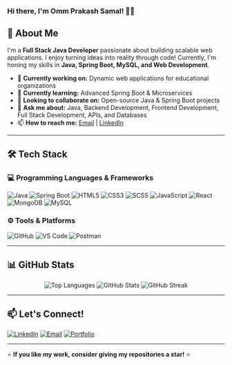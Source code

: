 ### Hi there, I'm **Omm Prakash Samal!** 👋🚀


## 🚀 About Me
I'm a **Full Stack Java Developer** passionate about building scalable web applications. I enjoy turning ideas into reality through code! Currently, I'm honing my skills in **Java, Spring Boot, MySQL, and Web Development**. 

- 🔭 **Currently working on:** Dynamic web applications for educational organizations
- 🌱 **Currently learning:** Advanced Spring Boot & Microservices
- 👯 **Looking to collaborate on:** Open-source Java & Spring Boot projects
- 💬 **Ask me about:** Java, Backend Development, Frontend Development, Full Stack Development, APIs, and Databases
- 📫 **How to reach me:** [Email](mailto:ommprakashsamal9@gmail.com) | [LinkedIn](https://www.linkedin.com/in/omm-prakash-samal)

---

## 🛠️ Tech Stack

### 💻 Programming Languages & Frameworks
![Java](https://img.shields.io/badge/Java-%23ED8B00.svg?style=for-the-badge&logo=java&logoColor=white)
![Spring Boot](https://img.shields.io/badge/Spring%20Boot-6DB33F?style=for-the-badge&logo=spring-boot&logoColor=white)
![HTML5](https://img.shields.io/badge/HTML5-%23E34F26.svg?style=for-the-badge&logo=html5&logoColor=white)
![CSS3](https://img.shields.io/badge/CSS3-%231572B6.svg?style=for-the-badge&logo=css3&logoColor=white)
![SCSS](https://img.shields.io/badge/SCSS-%23c69.svg?style=for-the-badge&logo=sass&logoColor=white)
![JavaScript](https://img.shields.io/badge/JavaScript-%23F7DF1E.svg?style=for-the-badge&logo=javascript&logoColor=black)
![React](https://img.shields.io/badge/React-%2361DAFB.svg?style=for-the-badge&logo=react&logoColor=black)
![MongoDB](https://img.shields.io/badge/MongoDB-%2347A248.svg?style=for-the-badge&logo=mongodb&logoColor=white)
![MySQL](https://img.shields.io/badge/MySQL-%2300f.svg?style=for-the-badge&logo=mysql&logoColor=white)

### ⚙️ Tools & Platforms
![GitHub](https://img.shields.io/badge/GitHub-%23121011.svg?style=for-the-badge&logo=github&logoColor=white)
![VS Code](https://img.shields.io/badge/VS%20Code-0078d7.svg?style=for-the-badge&logo=visual-studio-code&logoColor=white)
![Postman](https://img.shields.io/badge/Postman-FF6C37?style=for-the-badge&logo=postman&logoColor=white)

---

## 📊 GitHub Stats

<p align="center">
  <img src="https://github-readme-stats.vercel.app/api/top-langs?username=omsml&show_icons=true&locale=en&layout=compact" alt="Top Languages"/>
  <img src="https://github-readme-stats.vercel.app/api?username=omsml&show_icons=true&locale=en" alt="GitHub Stats"/>
  <img src="https://streak-stats.demolab.com?user=omsml&theme=github-dark-blue&hide_border=true" alt="GitHub Streak"/>
</p>





---

## 📫 Let's Connect!
[![LinkedIn](https://img.shields.io/badge/LinkedIn-blue?style=for-the-badge&logo=linkedin)](https://www.linkedin.com/in/omm-prakash-samal)
[![Email](https://img.shields.io/badge/Email-D14836?style=for-the-badge&logo=gmail&logoColor=white)](mailto:ommprakashsamal9@gmail.com)
[![Portfolio](https://img.shields.io/badge/Portfolio-D14836?style=for-the-badge&logo=portfolio&logoColor=white)](https://ommprakashsamalportfolio.netlify.app/)

---

⭐ **If you like my work, consider giving my repositories a star!** ⭐
